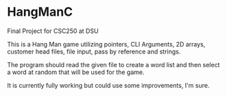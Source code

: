 # HangManC
Final Project for CSC250 at DSU

This is a Hang Man game utilizing pointers, CLI Arguments, 2D arrays, customer head files, file input, pass by reference and strings.

The program should read the given file to create a word list and then select a word at random that will be used for the game. 

It is currently fully working but could use some improvements, I'm sure.

